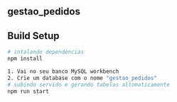 ## gestao_pedidos

## Build Setup

```bash
# intalando dependências
npm install

1. Vai no seu banco MySQL workbench
2. Crie um database com o nome "gestao_pedidos"
# subindo servido e gerando tabelas altomaticamente 
npm run start

```

